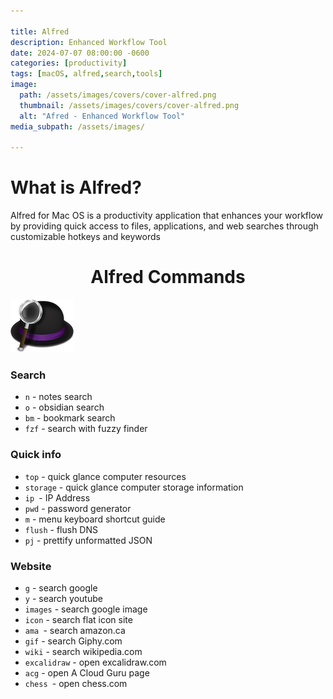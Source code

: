 ```yaml
---

title: Alfred
description: Enhanced Workflow Tool
date: 2024-07-07 08:00:00 -0600
categories: [productivity]
tags: [macOS, alfred,search,tools]
image:
  path: /assets/images/covers/cover-alfred.png
  thumbnail: /assets/images/covers/cover-alfred.png
  alt: "Afred - Enhanced Workflow Tool"
media_subpath: /assets/images/

---
```


# What is Alfred?

Alfred for Mac OS is a productivity application that enhances your workflow by providing quick access to files, applications, and web searches through customizable hotkeys and keywords

<h1 style="text-align: center;"> Alfred Commands</h1>

![Add plugin](/assets/images/content/alfred.png)

### Search
- `n` - notes search
- `o` - obsidian search
- `bm` - bookmark search
- `fzf` - search with fuzzy finder

### Quick info
- `top` - quick glance computer resources
- `storage` - quick glance computer storage information
- `ip `- IP Address
- `pwd` - password generator
- `m` - menu keyboard shortcut guide
- `flush` - flush DNS
- `pj` - prettify unformatted JSON

### Website
- `g` - search google
- `y` - search youtube
- `images` - search google image
- `icon` - search flat icon site
-  `ama `- search amazon.ca
- `gif` - search Giphy.com
- `wiki` - search wikipedia.com
- `excalidraw` - open excalidraw.com
- `acg` - open A Cloud Guru page
- `chess `- open chess.com
